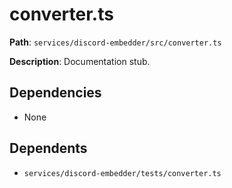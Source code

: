 # converter.ts

**Path**: `services/discord-embedder/src/converter.ts`

**Description**: Documentation stub.

## Dependencies
- None

## Dependents
- `services/discord-embedder/tests/converter.ts`

